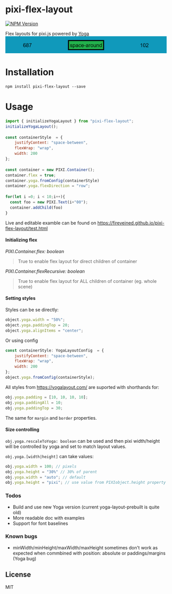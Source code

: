 # pixi-flex-layout

[![NPM Version][npm-image]][npm-url]

Flex layouts for pixi.js powered by [Yoga](https://yogalayout.com/)
![example](test/space-around.png)
# Installation

```
npm install pixi-flex-layout --save
```

# Usage
```javascript
import { initializeYogaLayout } from "pixi-flex-layout";
initializeYogaLayout();

const containerStyle  = {
    justifyContent: "space-between",
    flexWrap: "wrap",
    width: 200
};

const container = new PIXI.Container();
container.flex = true;
container.yoga.fromConfig(containerStyle)
container.yoga.flexDirection = "row";

for(let i =0; i < 10;i++){
  const foo = new PIXI.Text(i+"00");
  container.addChild(foo)
}

```
Live and editable examble can be found on https://fireveined.github.io/pixi-flex-layout/test.html

#### Initializing flex
_PIXI.Container.flex: boolean_
> True to enable flex layout for direct children of container

_PIXI.Container.flexRecursive: boolean_
> True to enable flex layout for ALL children of container (eg. whole scene)

#### Setting styles

Styles can be se directly:
```javascript
object.yoga.width = "50%";
object.yoga.paddingTop = 20;
object.yoga.alignItems = "center";
```

Or using config
```javascript
const containerStyle: YogaLayoutConfig  = {
    justifyContent: "space-between",
    flexWrap: "wrap",
    width: 200
};
object.yoga.fromConfig(containerStyle);
```

All styles from https://yogalayout.com/ are suported with shorthands for:
```javascript
obj.yoga.padding = [10, 10, 10, 10];
obj.yoga.paddingAll = 10;  
obj.yoga.paddingTop = 30;
```
The same for `margin` and `border` properties.

#### Size controlling
`obj.yoga.rescaleToYoga: boolean` can be used and then pixi width/height will be controlled by yoga and set to match layout values.

`obj.yoga.[width|height]` can take values: 
```js
obj.yoga.width = 100; // pixels
obj.yoga.height = "30%" // 30% of parent
obj.yoga.width = "auto"; // default 
obj.yoga.height = "pixi"; // use value from PIXIobject.height property 
```
### Todos

 - Build and use new Yoga version (current yoga-layout-prebuilt is quite old)
 - More readable doc with examples
 - Support for font baselines


### Known bugs
 
 - minWidth/minHeight/maxWidth/maxHeight sometimes don't work as expected when commbined with position: absolute or paddings/margins (Yoga bug)
 
 
License
----

MIT


[npm-image]: https://img.shields.io/npm/v/pixi-flex-layout.svg
[npm-url]: https://npmjs.org/package/pixi-flex-layout
